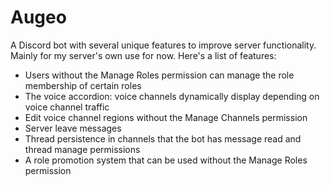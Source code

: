 # Augeo

A Discord bot with several unique features to improve server functionality. Mainly for my server's own use for now. Here's a list of features:
- Users without the Manage Roles permission can manage the role membership of certain roles
- The voice accordion: voice channels dynamically display depending on voice channel traffic
- Edit voice channel regions without the Manage Channels permission
- Server leave messages
- Thread persistence in channels that the bot has message read and thread manage permissions
- A role promotion system that can be used without the Manage Roles permission